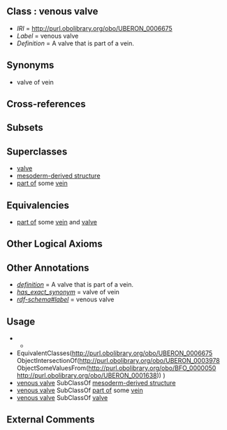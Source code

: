 
## Class : venous valve

 * *IRI* = http://purl.obolibrary.org/obo/UBERON_0006675
 * *Label* = venous valve
 * *Definition* = A valve that is part of a vein.

## Synonyms

 * valve of vein

## Cross-references


## Subsets


## Superclasses

 * [valve](../../UBERON/78/UBERON_0003978.md)
 * [mesoderm-derived structure](../../UBERON/20/UBERON_0004120.md)
 * [part of](../../BFO/50/BFO_0000050.md) some [vein](../../UBERON/38/UBERON_0001638.md)

## Equivalencies

 * [part of](../../BFO/50/BFO_0000050.md) some [vein](../../UBERON/38/UBERON_0001638.md) and [valve](../../UBERON/78/UBERON_0003978.md)

## Other Logical Axioms


## Other Annotations

 * *[definition](../../IAO/15/IAO_0000115.md)* = A valve that is part of a vein.
 * *[has_exact_synonym](../../ym/oboInOwl#hasExactSynonym.md)* = valve of vein
 * *[rdf-schema#label](../../el/rdf-schema#label.md)* = venous valve

## Usage

 * -
 * EquivalentClasses(<http://purl.obolibrary.org/obo/UBERON_0006675> ObjectIntersectionOf(<http://purl.obolibrary.org/obo/UBERON_0003978> ObjectSomeValuesFrom(<http://purl.obolibrary.org/obo/BFO_0000050> <http://purl.obolibrary.org/obo/UBERON_0001638>)) )
 * [venous valve](../../UBERON/75/UBERON_0006675.md) SubClassOf [mesoderm-derived structure](../../UBERON/20/UBERON_0004120.md)
 * [venous valve](../../UBERON/75/UBERON_0006675.md) SubClassOf [part of](../../BFO/50/BFO_0000050.md) some [vein](../../UBERON/38/UBERON_0001638.md)
 * [venous valve](../../UBERON/75/UBERON_0006675.md) SubClassOf [valve](../../UBERON/78/UBERON_0003978.md)

## External Comments

